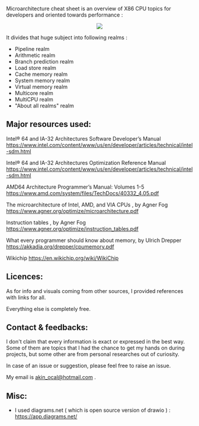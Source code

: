 Microarchitecture cheat sheet is an overview of X86 CPU topics for developers and oriented towards performance :

<p align="center">  
<img src="https://github.com/akhin/microarchitecture-cheatsheet/blob/main/snapshot.png">       
</p>

It divides that huge subject into following realms :
    
- Pipeline realm
- Arithmetic realm
- Branch prediction realm
- Load store realm
- Cache memory realm
- System memory realm
- Virtual memory realm
- Multicore realm
- MultiCPU realm
- "About all realms" realm

## <a name="Resources">**Major resources used:** 

Intel® 64 and IA-32 Architectures Software Developer’s Manual
https://www.intel.com/content/www/us/en/developer/articles/technical/intel-sdm.html

Intel® 64 and IA-32 Architectures Optimization Reference Manual
https://www.intel.com/content/www/us/en/developer/articles/technical/intel-sdm.html

AMD64 Architecture Programmer’s Manual: Volumes 1-5
https://www.amd.com/system/files/TechDocs/40332_4.05.pdf

The microarchitecture of Intel, AMD, and VIA CPUs , by Agner Fog
https://www.agner.org/optimize/microarchitecture.pdf

Instruction tables , by Agner Fog 
https://www.agner.org/optimize/instruction_tables.pdf

What every programmer should know about memory, by Ulrich Drepper
https://akkadia.org/drepper/cpumemory.pdf

Wikichip
https://en.wikichip.org/wiki/WikiChip

## <a name="Licences">**Licences:** 
As for info and visuals coming from other sources, I provided references with links for all.

Everything else is completely free.
        
## <a name="Feedbacks">**Contact & feedbacks:** 
I don't claim that every information is exact or expressed in the best way. Some of them are topics that I had the chance to get my hands on during projects, but some other are from personal researches out of curiosity.

In case of an issue or suggestion, please feel free to raise an issue.

My email is akin_ocal@hotmail.com .

## <a name="Misc">**Misc:** 
- I used diagrams.net ( which is open source version of drawio ) : https://app.diagrams.net/